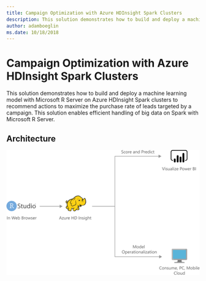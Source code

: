 ```yaml
---
title: Campaign Optimization with Azure HDInsight Spark Clusters 
description: This solution demonstrates how to build and deploy a machine learning model with Microsoft R Server on Azure HDInsight Spark clusters to recommend actions to maximize the purchase rate of leads targeted by a campaign. This solution enables efficient handling of big data on Spark with Microsoft R Server.
author: adamboeglin
ms.date: 10/18/2018
---
```

# Campaign Optimization with Azure HDInsight Spark Clusters 
This solution demonstrates how to build and deploy a machine learning model with Microsoft R Server on Azure HDInsight Spark clusters to recommend actions to maximize the purchase rate of leads targeted by a campaign. This solution enables efficient handling of big data on Spark with Microsoft R Server.

## Architecture
<img src="media/campaign-optimization-with-azure-hdinsight-spark-clusters.svg" alt='architecture diagram' />